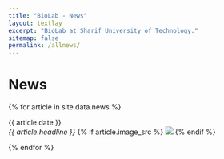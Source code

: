 ```yaml
---
title: "BioLab - News"
layout: textlay
excerpt: "BioLab at Sharif University of Technology."
sitemap: false
permalink: /allnews/
---
```


# News

{% for article in site.data.news %}
  <p>{{ article.date }} <br>
  <em>{{ article.headline }}</em>
    {% if article.image_src %}
      <img src='{{ site.url }}{{ site.baseurl }}{{article.image_src}}' class='img-responsive' style='max-width: 192px' />
    {% endif %}
  </p>
{% endfor %}
